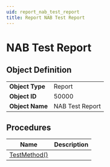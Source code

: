 ```yaml
---
uid: report_nab_test_report
title: Report NAB Test Report
---
```

# NAB Test Report

## Object Definition

<table>
<tr><td><b>Object Type</b></td><td>Report</td></tr>
<tr><td><b>Object ID</b></td><td>50000</td></tr>
<tr><td><b>Object Name</b></td><td>NAB Test Report</td></tr>
</table>

## Procedures

| Name | Description |
| ----- | ------ |
| [TestMethod()](test-method.md#test_method) |  |
